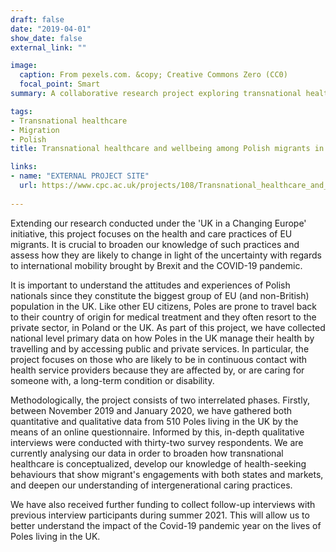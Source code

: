 ```yaml
---
draft: false
date: "2019-04-01"
show_date: false
external_link: ""

image:
  caption: From pexels.com. &copy; Creative Commons Zero (CC0)
  focal_point: Smart
summary: A collaborative research project exploring transnational healthcare practices among Polish migrants living in the UK. With Athina Vlachantoni (Southampton), Giuseppe Troccoli (Southampton) and Derek McGhee (Keele).

tags:
- Transnational healthcare
- Migration
- Polish
title: Transnational healthcare and wellbeing among Polish migrants in the UK

links:
- name: "EXTERNAL PROJECT SITE"
  url: https://www.cpc.ac.uk/projects/108/Transnational_healthcare_and_wellbeing_among_Polish_migrants_in_the_UK#overview
  
---
```


Extending our research conducted under the 'UK in a Changing Europe' initiative, this project focuses on the health and care practices of EU migrants. It is crucial to broaden our knowledge of such practices and assess how they are likely to change in light of the uncertainty with regards to international mobility brought by Brexit and the COVID-19 pandemic.

It is important to understand the attitudes and experiences of Polish nationals since they constitute the biggest group of EU (and non-British) population in the UK. Like other EU citizens, Poles are prone to travel back to their country of origin for medical treatment and they often resort to the private sector, in Poland or the UK. As part of this project, we have collected national level primary data on how Poles in the UK manage their health by travelling and by accessing public and private services. In particular, the project focuses on those who are likely to be in continuous contact with health service providers because they are affected by, or are caring for someone with, a long-term condition or disability.

Methodologically, the project consists of two interrelated phases. Firstly, between November 2019 and January 2020, we have gathered both quantitative and qualitative data from 510 Poles living in the UK by the means of an online questionnaire. Informed by this, in-depth qualitative interviews were conducted with thirty-two survey respondents. We are currently analysing our data in order to broaden how transnational healthcare is conceptualized, develop our knowledge of health-seeking behaviours that show migrant's engagements with both states and markets, and deepen our understanding of intergenerational caring practices.

We have also received further funding to collect follow-up interviews with previous interview participants during summer 2021. This will allow us to better understand the impact of the Covid-19 pandemic year on the lives of Poles living in the UK.